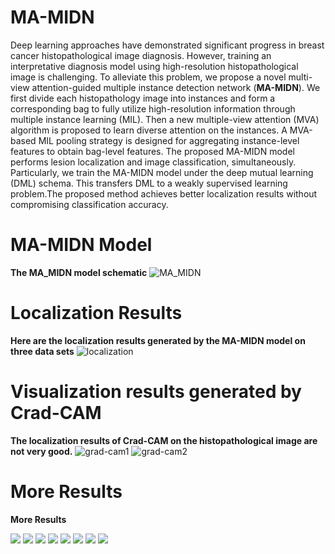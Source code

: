 # MA-MIDN

Deep learning approaches have demonstrated significant progress in breast cancer histopathological image diagnosis. However, training an interpretative diagnosis model using high-resolution histopathological image is challenging. To alleviate this problem, we propose a novel multi-view attention-guided multiple instance detection network (**MA-MIDN**). We first divide each histopathology image into instances and form a corresponding bag to fully utilize high-resolution information through multiple instance learning (MIL). Then a new multiple-view attention (MVA) algorithm is proposed to learn diverse attention on the instances. A MVA-based MIL pooling strategy is designed for aggregating instance-level features to obtain bag-level features. The proposed MA-MIDN model performs lesion localization and image classification, simultaneously. Particularly, we train the MA-MIDN model under the deep mutual learning (DML) schema. This transfers DML to a weakly supervised learning problem.The proposed method achieves better localization results without compromising classification accuracy.

# MA-MIDN Model
**The MA_MIDN model schematic**
![MA_MIDN](https://i.loli.net/2021/04/26/ifBePrOJHXxczpR.png)

# Localization Results
**Here are the localization results generated by the MA-MIDN model on three data sets**
![localization](https://i.loli.net/2021/04/26/QcBrnUohlLdqEvH.png)

# Visualization results generated by Crad-CAM
**The localization results of Crad-CAM on the histopathological image are not very good.**
![grad-cam1](https://i.loli.net/2021/04/26/wIWfYXPeT9yHS7c.png)
![grad-cam2](https://i.loli.net/2021/04/26/5IUwX4uHjY8bR2A.png)


# More Results 
**More  Results**

![](https://i.loli.net/2021/04/29/8GA1jkiQNswCdqx.jpg)
![](https://i.loli.net/2021/04/29/JEsTbB9lY4RWwDc.jpg)
![](https://i.loli.net/2021/04/29/qdDLY6OVAiek9Qw.jpg)
![](https://i.loli.net/2021/04/29/XeopH36FUu2Yg9a.jpg)
![](https://i.loli.net/2021/04/29/VD3Nqfijbc9gkuY.jpg)
![](https://i.loli.net/2021/04/29/hI5b2ufOHkUma7F.jpg)
![](https://i.loli.net/2021/04/29/KDUYC4oXf16bxF5.jpg)
![](https://i.loli.net/2021/04/29/7nYFTXAKvjrimES.jpg)


